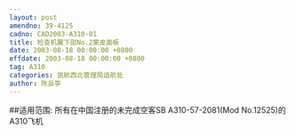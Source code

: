 ```yaml
---
layout: post
amendno: 39-4125
cadno: CAD2003-A310-01
title: 检查机翼下部No.2蒙皮面板
date: 2003-08-18 00:00:00 +0800
effdate: 2003-08-18 00:00:00 +0800
tag: A310
categories: 民航西北管理局适航处
author: 陈岳亭
---
```


##适用范围:
所有在中国注册的未完成空客SB A310-57-2081(Mod No.12525)的A310飞机

